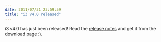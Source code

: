```yaml
---
date: 2011/07/31 23:59:59
title: "i3 v4.0 released"
---
```


i3 v4.0 has just been released! Read the <a
href="http://i3wm.org/downloads/RELEASE-NOTES-4.0.txt">release notes</a> and
get it from the download page :).
